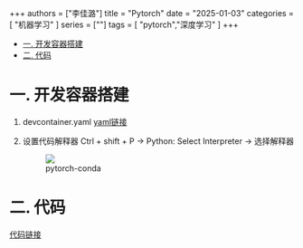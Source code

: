 +++
authors = ["李佳潞"]
title = "Pytorch"
date = "2025-01-03"
categories = [
    "机器学习"
]
series = [""]
tags = [
   "pytorch","深度学习"
]
+++


- [一. 开发容器搭建](#一-开发容器搭建)
- [二. 代码](#二-代码)

# 一. 开发容器搭建

1. devcontainer.yaml
   [yaml链接](https://github.com/heirenlop/pytorch/blob/main/.devcontainer/devcontainer.json)

2. 设置代码解释器
    Ctrl + shift + P -> Python: Select Interpreter -> 选择解释器
    <div class="container">
                    <div class="image">
                        <figure>
                            <img src="/images/work-record/pytorch-conda.png",alt="pytorch",loading="lazy">
                            <figcaption>pytorch-conda</figcaption>
                        </figure>
                    </div>
                </div>

# 二. 代码
[代码链接](https://github.com/heirenlop/pytorch)


